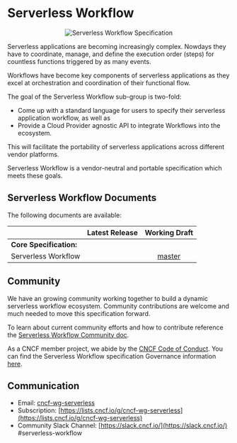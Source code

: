 # Serverless Workflow

<p align="center">
<img src="media/sw-logo.png" alt="Serverless Workflow Specification"/>
</p>

Serverless applications are becoming increasingly complex. Nowdays they have to coordinate, manage, and define
the execution order (steps) for countless functions triggered by as many events.

Workflows have become key components of serverless applications as they excel at orchestration and coordination
of their functional flow. 

The goal of the Serverless Workflow sub-group is two-fold:

- Come up with a standard language for users to specify their serverless application workflow, as well as
- Provide a Cloud Provider agnostic API to integrate Workflows into the ecosystem.

This will facilitate the portability of serverless applications across different vendor platforms.

Serverless Workflow is a vendor-neutral and portable specification which meets these goals.

## Serverless Workflow Documents

The following documents are available:

|                               |                                 Latest Release                                  |                                    Working Draft                                    |
| :---------------------------- | :-----------------------------------------------------------------------------: | :---------------------------------------------------------------------------------: |
| **Core Specification:**       |
| Serverless Workflow           |                    |          [master](https://github.com/cncf/wg-serverless/blob/master/workflow/spec/spec.md)  |

## Community

We have an growing community working together to build a dynamic serverless workflow
ecosystem. Community contributions are welcome and much needed to move this specification forward.

To learn about current community efforts and how to contribute
reference the [Serverless Workflow Community doc](community/readme.md).

As a CNCF member project, we abide by the [CNCF Code of Conduct](https://github.com/cncf/foundation/blob/master/code-of-conduct.md).
You can find the Serverless Workflow specification Governance information [here](governance/readme.md).
  
## Communication

- Email: [cncf-wg-serverless](mailto:cncf-wg-serverless@lists.cncf.io)
- Subscription: [https://lists.cncf.io/g/cncf-wg-serverless](https://lists.cncf.io/g/cncf-wg-serverless)
- Community Slack Channel: [https://slack.cncf.io/](https://slack.cncf.io/) #serverless-workflow
